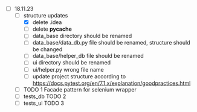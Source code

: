 - [ ] 18.11.23
  - [ ] structure updates
    - [x] delete .idea
    - [ ] delete __pycache__
    - [ ] data_base directory should be renamed
    - [ ] data_base/data_db.py file should be renamed, structure should be changed
    - [ ] data_base/helper_db file should be renamed
    - [ ] ui directory should be renamed
    - [ ] ui/helper.py wrong file name
    - [ ] update project structure according to https://docs.pytest.org/en/7.1.x/explanation/goodpractices.html
  - [ ] TODO 1 Facade pattern for selenium wrapper
  - [ ] tests_db TODO 2
  - [ ] tests_ui TODO 3